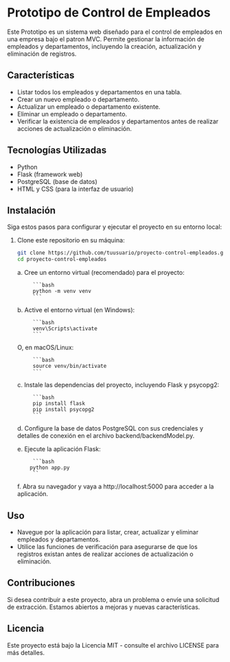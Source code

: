 # Prototipo de Control de Empleados

Este Prototipo es un sistema web diseñado para el control de empleados en una empresa bajo el patron MVC. Permite gestionar la información de empleados y departamentos, incluyendo la creación, actualización y eliminación de registros.

## Características

- Listar todos los empleados y departamentos en una tabla.
- Crear un nuevo empleado o departamento.
- Actualizar un empleado o departamento existente.
- Eliminar un empleado o departamento.
- Verificar la existencia de empleados y departamentos antes de realizar acciones de actualización o eliminación.

## Tecnologías Utilizadas

- Python
- Flask (framework web)
- PostgreSQL (base de datos)
- HTML y CSS (para la interfaz de usuario)

## Instalación

Siga estos pasos para configurar y ejecutar el proyecto en su entorno local:

1. Clone este repositorio en su máquina:

    ```bash
    git clone https://github.com/tuusuario/proyecto-control-empleados.git
    cd proyecto-control-empleados
    ```

    a. Cree un entorno virtual (recomendado) para el proyecto:

            ```bash
            python -m venv venv
            ```
    b. Active el entorno virtual (en Windows):

            ```bash
            venv\Scripts\activate
            ```
    O, en macOS/Linux:

            ```bash
            source venv/bin/activate
            ```
    c. Instale las dependencias del proyecto, incluyendo Flask y psycopg2:

            ```bash
            pip install flask
            pip install psycopg2
            ```
    d. Configure la base de datos PostgreSQL con sus credenciales y detalles de conexión en el archivo backend/backendModel.py.

    e. Ejecute la aplicación Flask:

            ```bash
           python app.py
            ``
    f. Abra su navegador y vaya a http://localhost:5000 para acceder a la aplicación.

## Uso
- Navegue por la aplicación para listar, crear, actualizar y eliminar empleados y departamentos.
- Utilice las funciones de verificación para asegurarse de que los registros existan antes de realizar acciones de actualización o eliminación.

## Contribuciones
Si desea contribuir a este proyecto, abra un problema o envíe una solicitud de extracción. Estamos abiertos a mejoras y nuevas características.

## Licencia
Este proyecto está bajo la Licencia MIT - consulte el archivo LICENSE para más detalles.